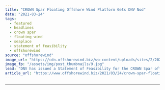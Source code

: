 ```yaml
---
title: "CROWN Spar Floating Offshore Wind Platform Gets DNV Nod"
date: "2021-03-24"
tags: 
  - featured
  - headlines
  - crown spar
  - floating wind
  - seaplace
  - statement of feasibility
  - offshorewind
source: "offshorewind"
image_url: "https://cdn.offshorewind.biz/wp-content/uploads/sites/2/2021/03/24092007/CROWN-Spar-Floating-Offshore-Wind-Platform-Gets-DNV-Nod.jpg"
image_fp: "/assets/img/post_thumbnails/9.jpg"
lead: "DNV has issued a Statement of Feasibility for the CROWN Spar offshore wind floating"
article_url: "https://www.offshorewind.biz/2021/03/24/crown-spar-floating-offshore-wind-platform-gets-dnv-nod/"
---
```


---
